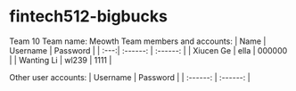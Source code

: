 # fintech512-bigbucks

Team 10
Team name: Meowth
Team members and accounts:
    | Name | Username | Password |
    | :---:| :------: | :------: |
    | Xiucen Ge | ella | 000000 |
    | Wanting Li | wl239 | 1111 |

Other user accounts:
    | Username | Password |
    | :------: | :------: |

